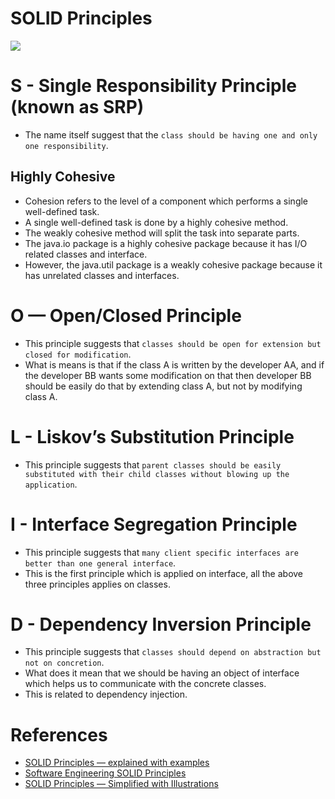 
# SOLID Principles

![](https://www.dereuromark.de/wp-content/uploads/2016/01/SOLID.jpg)

# S - Single Responsibility Principle (known as SRP)
- The name itself suggest that the `class should be having one and only one responsibility`.

## Highly Cohesive
- Cohesion refers to the level of a component which performs a single well-defined task.
- A single well-defined task is done by a highly cohesive method.
- The weakly cohesive method will split the task into separate parts.
- The java.io package is a highly cohesive package because it has I/O related classes and interface.
- However, the java.util package is a weakly cohesive package because it has unrelated classes and interfaces.

# O — Open/Closed Principle
- This principle suggests that `classes should be open for extension but closed for modification`.
- What is means is that if the class A is written by the developer AA, and if the developer BB wants some modification on that then developer BB should be easily do that by extending class A, but not by modifying class A.

# L - Liskov’s Substitution Principle
- This principle suggests that `parent classes should be easily substituted with their child classes without blowing up the application`.

# I - Interface Segregation Principle
- This principle suggests that `many client specific interfaces are better than one general interface`.
- This is the first principle which is applied on interface, all the above three principles applies on classes.

# D - Dependency Inversion Principle
- This principle suggests that `classes should depend on abstraction but not on concretion`.
- What does it mean that we should be having an object of interface which helps us to communicate with the concrete classes.
- This is related to dependency injection.

# References
- [SOLID Principles — explained with examples](https://medium.com/mindorks/solid-principles-explained-with-examples-79d1ce114ace)
- [Software Engineering SOLID Principles](https://junaidshahid.com/software-engineering-solid-principles/)
- [SOLID Principles — Simplified with Illustrations](https://levelup.gitconnected.com/solid-principles-simplified-with-illustrations-fe5265f68ec6)